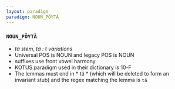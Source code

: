 ```yaml
---
layout: paradigm
paradigm: NOUN_PÖYTÄ
---
```

### ` NOUN_PÖYTÄ `

* _tä stem, tä : t variations_
* Universal POS is NOUN and legacy POS is NOUN
* suffixes use front vowel harmony
* KOTUS paradigm used in their dictionary is 10-F
* The lemmas must end in * tä * (which will be deleted to form an invariant stub) and the regex matching the lemma is ` tä `
